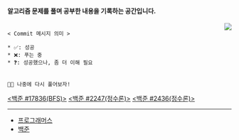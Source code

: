 #### 알고리즘 문제를 풀며 공부한 내용을 기록하는 공간입니다.

<img align="right" style="margin-left:10px" src="http://mazassumnida.wtf/api/v2/generate_badge?boj=ghd8119">



```
 
< Commit 메시지 의미 >

* ✅: 성공
* ❌: 푸는 중
* ❓: 성공했으나, 좀 더 이해 필요
 

```


```👩‍💻 나중에 다시 풀어보자!```

[<백준 #17836(BFS)>](https://www.acmicpc.net/problem/17836) [<백준 #2247(정수론)>](https://www.acmicpc.net/problem/2247) [<백준 #2436(정수론)>](http://bit.ly/백준2436) 


---
- [프로그래머스](https://programmers.co.kr/learn/challenges)
- [백준](https://www.acmicpc.net/)
